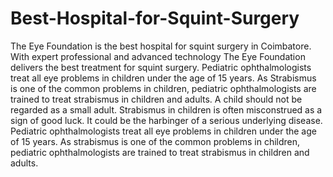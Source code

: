 # Best-Hospital-for-Squint-Surgery
The Eye Foundation is the best hospital for squint surgery in Coimbatore. With expert professional and advanced technology The Eye Foundation delivers the best treatment for squint surgery.  Pediatric ophthalmologists treat all eye problems in children under the age of 15 years. As Strabismus is one of the common problems in children, pediatric ophthalmologists are trained to treat strabismus in children and adults. A child should not be regarded as a small adult. Strabismus in children is often misconstrued as a sign of good luck. It could be the harbinger of a serious underlying disease. Pediatric ophthalmologists treat all eye problems in children under the age of 15 years. As strabismus is one of the common problems in children, pediatric ophthalmologists are trained to treat strabismus in children and adults. 
